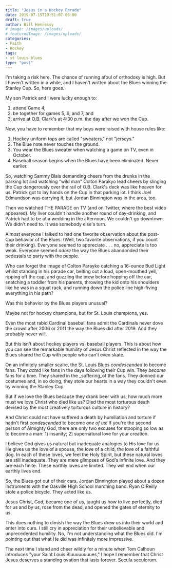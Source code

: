 ```yaml
---
title: "Jesus in a Hockey Parade"
date: 2019-07-15T19:51:07-05:00
draft: true
author: Bill Hennessy
# image: /images/uploads/
# featuredImage: /images/uploads/
categories: 
- Faith
- Hockey
tags:
- st louis blues
type: "post"
---
```


I'm taking a risk here. The chance of running afoul of orthodoxy is high. But I haven't written in a while, and I haven't written about the Blues winning the Stanley Cup. So, here goes.

My son Patrick and I were lucky enough to:

1. attend Game 4, 
2. be together for games 5, 6, and 7, and 
3. arrive at O.B. Clark's at 4:30 p.m. the day after we won the Cup.

Now, you have to remember that my boys were raised with house rules like:

1. Hockey uniform tops are called "sweaters," not "jerseys."
2. The Blue note never touches the ground.
3. You wear the Blues sweater when watching a game on TV, even in October.
4. Baseball season begins when the Blues have been eliminated. Never earlier.

So, watching Sammy Blais demanding cheers from the drunks in the parking lot and watching "wild man" Colton Parakyo lead cheers by slinging the Cup dangerously over the rail of O.B. Clark's deck was like heaven for us. Patrick got to lay hands on the Cup in that parking lot. I think Joel Edmundson was carrying it, but Jordan Binnington was in the area, too. 

Then we watched THE PARADE on TV (and on Twitter, where the best video appeared). My liver couldn't handle another round of day-drinking, and Patrick had to be at a wedding in the afternoon. We couldn't go downtown. We didn't need to. It was somebody else's turn. 

Almost everyone I talked to had one favorite observation about the post-Cup behavior of the Blues. (Well, two favorite observations, if you count their drinking). Everyone seemed to appreciate . . . no, appreciate is too weak. Everyone seemed _adore_ the way the Blues abandonded their pedestals to party with the people. 

Who can forget the image of Colton Parayko catching a 16-ounce Bud Light whilst standing in his parade car, belting out a loud, open-mouthed yell, ripping off the cap, and guzzling the brew before hopping off the car, snatching a toddler from his parents, throwing the kid onto his shoulders like he was in a squat rack, and running down the police line high-fiving everything in his path? 

Was this behavior by the Blues players unusual? 

Maybe not for hockey champions, but for St. Louis champions, yes.

Even the most rabid Cardinal baseball fans admit the Cardinals never dove the crowd after 2006 or 2011 the way the Blues did after 2019. And they probably never will. 

But this isn't about hockey players vs. baseball players. This is about how you can see the remarkable humility of Jesus Christ reflected in the way the Blues shared the Cup with people who can't even skate. 


On an infinitely smaller scalre, the St. Louis Blues _condescended_ to become fans. They _acted_ like fans in the days following their Cup win. They _became_ fans for a time. They shared in the _suffering_of the fans. They donned our costumes and, in so doing, they stole our hearts in a way they couldn't even by winning the Stanley Cup. 

But if we love the Blues because they drank beer with us, how much more must we love Christ who died like us? Died the most torturous death devised by the most creatively torturous culture in history? 

And Christ could not have suffered a death by humiliation and torture if hadn't first _condescended_ to become _one of us!_ If you're the second person of Almighty God, there are only two excuses for stooping so low as to become a man: 1) insanity; 2) supernatural love for your creation. 

I believe God gives us natural but inadequate analogies to His love for us. He gives us the love of a spouse, the love of a child, the love of a faithful dog. In each of these loves, we feel the Holy Spirit, but these natural loves are still inadequate. They are mere glimpses of God's infinite love. And they are each finite. These earthly loves are limited. They will end when our earthly lives end. 

So, the Blues got out of their cars. Jordan Binnington played about a dozen instruments with the Oakville High School marching band. Ryan O'Reilly stole a police bicycle. They acted like us. 

Jesus Christ, God, became one of us, taught us how to live perfectly, died for us and by us, rose from the dead, and opened the gates of eternity to us. 

This does nothing to dimish the way the Blues drew us into their world and enter into ours. I still cry in appreciation for their unbelievable and unprecedented humility. No, I'm not understanding what the Blues did. I'm pointing out that what He did was infinitely more impressive. 

The next time I stand and cheer wildly for a minute when Tom Calhoun introduces "your Saint Louis Bluuuuuuuues," I hope I remember that Christ Jesus deserves a standing ovation that lasts forever. Secula seculorum. 

